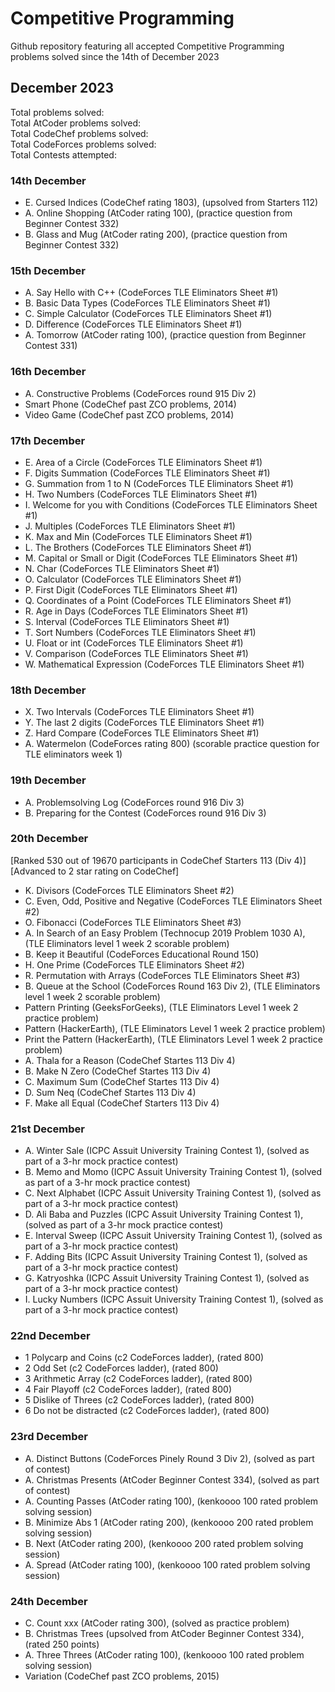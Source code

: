 # Competitive Programming
Github repository featuring all accepted Competitive Programming problems solved since the 14th of December 2023

## December 2023

Total problems solved: <br>
Total AtCoder problems solved: <br>
Total CodeChef problems solved: <br>
Total CodeForces problems solved: <br>
Total Contests attempted: <br>

### 14th December

* E. Cursed Indices (CodeChef rating 1803), (upsolved from Starters 112)
* A. Online Shopping (AtCoder rating 100), (practice question from Beginner Contest 332)
* B. Glass and Mug (AtCoder rating 200), (practice question from Beginner Contest 332)

### 15th December

* A. Say Hello with C++ (CodeForces TLE Eliminators Sheet #1)
* B. Basic Data Types (CodeForces TLE Eliminators Sheet #1)
* C. Simple Calculator (CodeForces TLE Eliminators Sheet #1)
* D. Difference (CodeForces TLE Eliminators Sheet #1)
* A. Tomorrow (AtCoder rating 100), (practice question from Beginner Contest 331)

### 16th December

* A. Constructive Problems (CodeForces round 915 Div 2)
* Smart Phone (CodeChef past ZCO problems, 2014)
* Video Game (CodeChef past ZCO problems, 2014)

### 17th December
* E. Area of a Circle (CodeForces TLE Eliminators Sheet #1)
* F. Digits Summation (CodeForces TLE Eliminators Sheet #1)
* G. Summation from 1 to N (CodeForces TLE Eliminators Sheet #1)
* H. Two Numbers (CodeForces TLE Eliminators Sheet #1)
* I. Welcome for you with Conditions (CodeForces TLE Eliminators Sheet #1)
* J. Multiples (CodeForces TLE Eliminators Sheet #1)
* K. Max and Min (CodeForces TLE Eliminators Sheet #1)
* L. The Brothers (CodeForces TLE Eliminators Sheet #1)
* M. Capital or Small or Digit (CodeForces TLE Eliminators Sheet #1)
* N. Char (CodeForces TLE Eliminators Sheet #1)
* O. Calculator (CodeForces TLE Eliminators Sheet #1)
* P. First Digit (CodeForces TLE Eliminators Sheet #1)
* Q. Coordinates of a Point (CodeForces TLE Eliminators Sheet #1)
* R. Age in Days (CodeForces TLE Eliminators Sheet #1)
* S. Interval (CodeForces TLE Eliminators Sheet #1)
* T. Sort Numbers (CodeForces TLE Eliminators Sheet #1)
* U. Float or int (CodeForces TLE Eliminators Sheet #1)
* V. Comparison (CodeForces TLE Eliminators Sheet #1)
* W. Mathematical Expression (CodeForces TLE Eliminators Sheet #1)

### 18th December

* X. Two Intervals (CodeForces TLE Eliminators Sheet #1)
* Y. The last 2 digits (CodeForces TLE Eliminators Sheet #1)
* Z. Hard Compare (CodeForces TLE Eliminators Sheet #1)
* A. Watermelon (CodeForces rating 800) (scorable practice question for TLE eliminators week 1)


### 19th December

* A. Problemsolving Log (CodeForces round 916 Div 3)
* B. Preparing for the Contest (CodeForces round 916 Div 3)

### 20th December

[Ranked 530 out of 19670 participants in CodeChef Starters 113 (Div 4)]<br>
[Advanced to 2 star rating on CodeChef]

* K. Divisors (CodeForces TLE Eliminators Sheet #2)
* C. Even, Odd, Positive and Negative (CodeForces TLE Eliminators Sheet #2)
* O. Fibonacci (CodeForces TLE Eliminators Sheet #3)
* A. In Search of an Easy Problem (Technocup 2019 Problem 1030 A), (TLE Eliminators level 1 week 2 scorable problem)
* B. Keep it Beautiful (CodeForces Educational Round 150)
* H. One Prime (CodeForces TLE Eliminators Sheet #2)
* R. Permutation with Arrays (CodeForces TLE Eliminators Sheet #3)
* B. Queue at the School (CodeForces Round 163 Div 2), (TLE Eliminators level 1 week 2 scorable problem)
* Pattern Printing (GeeksForGeeks), (TLE Eliminators Level 1 week 2 practice problem)
* Pattern (HackerEarth), (TLE Eliminators Level 1 week 2 practice problem)
* Print the Pattern (HackerEarth), (TLE Eliminators Level 1 week 2 practice problem)
* A. Thala for a Reason (CodeChef Startes 113 Div 4)
* B. Make N Zero (CodeChef Startes 113 Div 4)
* C. Maximum Sum (CodeChef Startes 113 Div 4)
* D. Sum Neq (CodeChef Startes 113 Div 4)
* F. Make all Equal (CodeChef Starters 113 Div 4)

### 21st December

* A. Winter Sale (ICPC Assuit University Training Contest 1), (solved as part of a 3-hr mock practice contest)
* B. Memo and Momo (ICPC Assuit University Training Contest 1), (solved as part of a 3-hr mock practice contest)
* C. Next Alphabet (ICPC Assuit University Training Contest 1), (solved as part of a 3-hr mock practice contest)
* D. Ali Baba and Puzzles (ICPC Assuit University Training Contest 1), (solved as part of a 3-hr mock practice contest)
* E. Interval Sweep (ICPC Assuit University Training Contest 1), (solved as part of a 3-hr mock practice contest)
* F. Adding Bits (ICPC Assuit University Training Contest 1), (solved as part of a 3-hr mock practice contest)
* G. Katryoshka (ICPC Assuit University Training Contest 1), (solved as part of a 3-hr mock practice contest)
* I. Lucky Numbers (ICPC Assuit University Training Contest 1), (solved as part of a 3-hr mock practice contest)

### 22nd December

* 1 Polycarp and Coins (c2 CodeForces ladder), (rated 800)
* 2 Odd Set (c2 CodeForces ladder), (rated 800)
* 3 Arithmetic Array (c2 CodeForces ladder), (rated 800)
* 4 Fair Playoff (c2 CodeForces ladder), (rated 800)
* 5 Dislike of Threes (c2 CodeForces ladder), (rated 800)
* 6 Do not be distracted (c2 CodeForces ladder), (rated 800)

### 23rd December

* A. Distinct Buttons (CodeForces Pinely Round 3 Div 2), (solved as part of contest)
* A. Christmas Presents (AtCoder Beginner Contest 334), (solved as part of contest)
* A. Counting Passes (AtCoder rating 100), (kenkoooo 100 rated problem solving session)
* B. Minimize Abs 1 (AtCoder rating 200), (kenkoooo 200 rated problem solving session)
* B. Next (AtCoder rating 200), (kenkoooo 200 rated problem solving session)
* A. Spread (AtCoder rating 100), (kenkoooo 100 rated problem solving session)

### 24th December

* C. Count xxx (AtCoder rating 300), (solved as practice problem)
* B. Christmas Trees (upsolved from AtCoder Beginner Contest 334), (rated 250 points)
* A. Three Threes (AtCoder rating 100), (kenkoooo 100 rated problem solving session)
* Variation (CodeChef past ZCO problems, 2015)